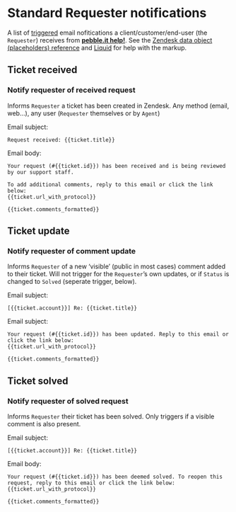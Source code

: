 # Standard Requester notifications

A list of [triggered](https://support.zendesk.com/entries/20011606) email nofitications a client/customer/end-user (the `Requester`) receives from **[pebble.it help!](http://help.pebbleit.com)**. See the [Zendesk data object (placeholders) reference](https://support.zendesk.com/entries/20203943) and [Liquid](https://github.com/Shopify/liquid/wiki/Liquid-for-Designers) for help with the markup.

## Ticket received

### Notify requester of received request

Informs `Requester` a ticket has been created in Zendesk. Any method (email, web…), any user (`Requester` themselves or by `Agent`)

Email subject:

	Request received: {{ticket.title}}

Email body:

	Your request (#{{ticket.id}}) has been received and is being reviewed by our support staff.
	
	To add additional comments, reply to this email or click the link below:
	{{ticket.url_with_protocol}}
	
	{{ticket.comments_formatted}}

## Ticket update

### Notify requester of comment update

Informs `Requester` of a new ‘visible’ (public in most cases) comment added to their ticket. Will not trigger for the `Requester`’s own updates, or if `Status` is changed to `Solved` (seperate trigger, below).

Email subject:

	[{{ticket.account}}] Re: {{ticket.title}}

Email subject:

	Your request (#{{ticket.id}}) has been updated. Reply to this email or click the link below:
	{{ticket.url_with_protocol}}
	
	{{ticket.comments_formatted}}

## Ticket solved

### Notify requester of solved request

Informs `Requester` their ticket has been solved. Only triggers if a visible comment is also present.

Email subject:

	[{{ticket.account}}] Re: {{ticket.title}}

Email body:

	Your request (#{{ticket.id}}) has been deemed solved. To reopen this request, reply to this email or click the link below:
	{{ticket.url_with_protocol}}
	
	{{ticket.comments_formatted}}
